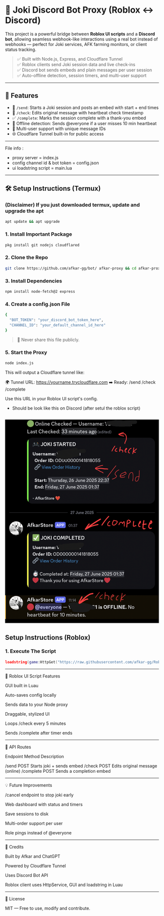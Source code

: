 # 🧠 Joki Discord Bot Proxy (Roblox ↔ Discord)

This project is a powerful bridge between **Roblox UI scripts** and a **Discord bot**, allowing seamless webhook-like interactions using a real bot instead of webhooks — perfect for Joki services, AFK farming monitors, or client status tracking.

> ✅ Built with Node.js, Express, and Cloudflare Tunnel  
> ✅ Roblox clients send Joki session data and live check-ins  
> ✅ Discord bot sends embeds and plain messages per user session  
> ✅ Auto-offline detection, session timers, and multi-user support

---

## 🚀 Features

- 🧾 `/send`: Starts a Joki session and posts an embed with start + end times  
- 📡 `/check`: Edits original message with heartbeat check timestamp  
- ✅ `/complete`: Marks the session complete with a thank-you embed  
- 🔴 Offline detection: Sends @everyone if a user misses 10 min heartbeat  
- 🧠 Multi-user support with unique message IDs  
- 🌐 Cloudflare Tunnel built-in for public access

---
File info :
- proxy server = index.js
- config channel id & bot token = config.json
- ui loadstring script = main.lua
---

## 🛠️ Setup Instructions (Termux)
### (Disclaimer) If you just downloaded termux, update and upgrade the apt
```bash
apt update && apt upgrade
```
### 1. Install Important Package
```bash
pkg install git nodejs cloudflared
```
### 2. Clone the Repo

```bash
git clone https://github.com/afkar-gg/bot/ afkar-proxy && cd afkar-proxy
```
### 3. Install Dependencies
```bash
npm install node-fetch@2 express
```
### 4. Create a config.json File
```bash
{
  "BOT_TOKEN": "your_discord_bot_token_here",
  "CHANNEL_ID": "your_default_channel_id_here"
}
```
> 🔐 Never share this file publicly.

### 5. Start the Proxy
```bash
node index.js
```
This will output a Cloudflare tunnel like:

🌍 Tunnel URL: https://yourname.trycloudflare.com
➡️ Ready: /send /check /complete

Use this URL in your Roblox UI script's config.

- Should be look like this on Discord (after setul the roblox script)

![Discord](https://raw.githubusercontent.com/afkar-gg/Roblox-Scripts/refs/heads/Readme-Assets/(Final)-Roblox-Joki-Proxy/IMG_20250627_115836.png)
---
## Setup Instructions (Roblox)

### 1. Execute The Script 
```lua
loadstring(game:HttpGet("https://raw.githubusercontent.com/afkar-gg/Roblox-Scripts/refs/heads/main/(Final)-Roblox-Joki-Proxy/main.lua"))();
```
---

🤖 Roblox UI Script Features

GUI built in Luau

Auto-saves config locally

Sends data to your Node proxy

Draggable, stylized UI

Loops /check every 5 minutes

Sends /complete after timer ends



---

📡 API Routes

Endpoint	Method	Description

/send	POST	Starts joki + sends embed
/check	POST	Edits original message (online)
/complete	POST	Sends a completion embed



---

💡 Future Improvements

/cancel endpoint to stop joki early

Web dashboard with status and timers

Save sessions to disk

Multi-order support per user

Role pings instead of @everyone



---

🙏 Credits

Built by Afkar and ChatGPT

Powered by Cloudflare Tunnel

Uses Discord Bot API

Roblox client uses HttpService, GUI and loadstring in Luau



---

📜 License

MIT — Free to use, modify and contribute.
